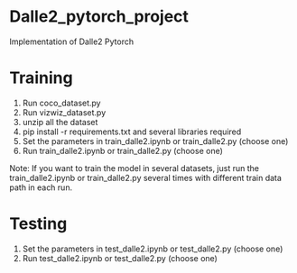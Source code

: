 # Dalle2_pytorch_project
Implementation of Dalle2 Pytorch

# Training
1. Run coco_dataset.py
2. Run vizwiz_dataset.py
3. unzip all the dataset
4. pip install -r requirements.txt and several libraries required
5. Set the parameters in train_dalle2.ipynb or train_dalle2.py (choose one)
6. Run train_dalle2.ipynb or train_dalle2.py (choose one)

Note: If you want to train the model in several datasets, just run the train_dalle2.ipynb or train_dalle2.py several times with different train data path in each run.

# Testing
1. Set the parameters in test_dalle2.ipynb or test_dalle2.py (choose one)
2. Run test_dalle2.ipynb or test_dalle2.py (choose one)
